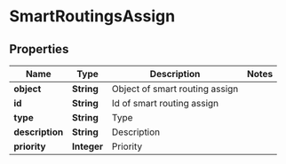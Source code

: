 
# SmartRoutingsAssign

## Properties
Name | Type | Description | Notes
------------ | ------------- | ------------- | -------------
**object** | **String** | Object of smart routing assign | 
**id** | **String** | Id of smart routing assign | 
**type** | **String** | Type | 
**description** | **String** | Description | 
**priority** | **Integer** | Priority | 



